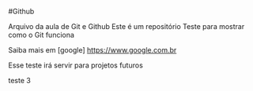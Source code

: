 #Github

Arquivo da aula de Git e Github
Este é um repositório Teste para mostrar como o Git funciona 

Saiba mais em [google] https://www.google.com.br

Esse teste irá servir para projetos futuros

teste 3